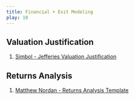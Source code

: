 ```yaml
---
title: Financial + Exit Modeling
play: 10
---
```


## Valuation Justification

  01. [Simbol - Jefferies Valuation Justification](01-simbol-jefferies-valuation-justification.pdf)

## Returns Analysis

  01. [Matthew Nordan - Returns Analysis Template](01-matthew-nordan-returns-analysis-template.xls)


